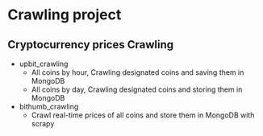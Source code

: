 # Crawling project
## Cryptocurrency prices Crawling
- upbit_crawling
  - All coins by hour, Crawling designated coins and saving them in MongoDB
  - All coins by day, Crawling designated coins and storing them in MongoDB
- bithumb_crawling
  - Crawl real-time prices of all coins and store them in MongoDB with scrapy